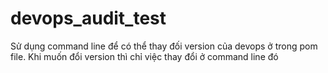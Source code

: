 # devops_audit_test

Sử dụng command line để có thể thay đối version của devops ở trong pom file. 
Khi muốn đổi version thì chỉ việc thay đổi ở command line đó